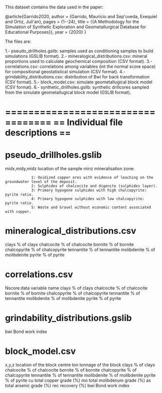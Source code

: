 This dataset contains the data used in the paper:

@article{Garrido2020,
author = {Garrido, Mauricio and Sep\'uveda, Exequiel and Ortiz, Juli\'an},
pages = {1--24},
title = {{A Methodology for the Simulation of Synthetic Exploration and Geometallurgical Database for Educational Purposes}},
year = {2020}
}

The files are:

1.- pseudo_drillholes.gslib: samples used as conditioning samples to build simulations (GSLIB format).
2.- mineralogical_distributions.csv: mineral proportions used to calculate geochemical composition (CSV format).
3.- correlations.csv: correlations among variables (int the normal score space) for compositional geostatistical simulation (CSV format).
4.- grindability_distributions.csv: distribution of Bwi for back transformation (CSV format).
5.- block_model.csv: simulate geometallugical block model (CSV format).
6.- synthetic_drillholes.gslib: synthetic drillcores sampled from the simulate geometallugical block model (GSLIB format).

==================================
== Individual file descriptions ==
==================================

pseudo_drillholes.gslib
=======================

midx,midy,midz location of the sample
minz           mineralisation zone:

                1: Oxidized copper ores with evidence of leaching on the groundwater level of the deposit.
                2: Sulphides of chalcocite and digenite (sulphides layer).
                3: Primary hypogene sulphides with high chalcopyrite: pyrite ratio.
                4: Primary hypogene sulphides with low chalcopyrite: pyrite ratio.
                5: Waste and Gravel without economic content associated with copper.

mineralogical_distributions.csv
===============================

clays         % of clays
chalcocite    % of chalcocite
bornite       % of bornite
chalcopyrite  % of chalcopyrite
tennantite    % of tennantite
molibdenite   % of molibdenite
pyrite        % of pyrite

correlations.csv
================

Nscore:data   variable name
clays         % of clays
chalcocite    % of chalcocite
bornite       % of bornite
chalcopyrite  % of chalcopyrite
tennantite    % of tennantite
molibdenite   % of molibdenite
pyrite        % of pyrite

grindability_distributions.gslib
================================

bwi           Bond work index

block_model.csv
===============

x,y,z         location of the block centre
ton           tonnage of the block
clays         % of clays
chalcocite    % of chalcocite
bornite       % of bornite
chalcopyrite  % of chalcopyrite
tennantite    % of tennantite
molibdenite   % of molibdenite
pyrite        % of pyrite
cu            total copper grade (%)
mo            total molibdenum grade (%)
as            total arsenic grade (%)
rec           recovery (%)
bwi           Bond work index
